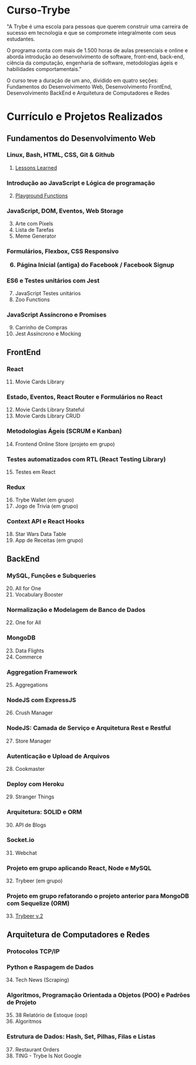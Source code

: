 # Curso-Trybe

<p>"A Trybe é uma escola para pessoas que querem construir uma carreira de sucesso em tecnologia e que se compromete integralmente com seus estudantes.</p>
<p>O programa conta com mais de 1.500 horas de aulas presenciais e online e aborda introdução ao desenvolvimento de software, front-end, back-end, ciência da computação, engenharia de software, metodologias ágeis e habilidades comportamentais."</p>
<p>O curso teve a duração de um ano, dividido em quatro seções: Fundamentos do Desenvolvimento Web, Desenvolvimento FrontEnd, Desenvolvimento BackEnd e Arquitetura de Computadores e Redes</p>

<h1>Currículo e Projetos Realizados</h1>

<h2>Fundamentos do Desenvolvimento Web</h2>

<h3>Linux, Bash, HTML, CSS, Git & Github</h3>

01. <a href="https://github.com/ricardorosa-dev/01-Project-Lessons-Learned">Lessons Learned</a>

<h3>Introdução ao JavaScript e Lógica de programação</h3>

02. <a href="https://github.com/ricardorosa-dev/02-Project-Playground-Functions">Playground Functions</a>

<h3>JavaScript, DOM, Eventos, Web Storage</h3>

03. Arte com Pixels
04. Lista de Tarefas
05. Meme Generator

<h3>Formulários, Flexbox, CSS Responsivo

06. Página Inicial (antiga) do Facebook / Facebook Signup

<h3>ES6 e Testes unitários com Jest</h3>

07. JavaScript Testes unitários
08. Zoo Functions

<h3>JavaScript Assíncrono e Promises</h3>

09. Carrinho de Compras
10. Jest Assíncrono e Mocking

<h2>FrontEnd</h2>

<h3>React</h3>

11. Movie Cards Library

<h3>Estado, Eventos, React Router e Formulários no React</h3>

12. Movie Cards Library Stateful
13. Movie Cards Library CRUD

<h3>Metodologias Ágeis (SCRUM e Kanban)</h3>

14. Frontend Online Store (projeto em grupo)

<h3>Testes automatizados com RTL (React Testing Library)</h3>

15. Testes em React

<h3>Redux</h3>

16. Trybe Wallet (em grupo)
17. Jogo de Trivia (em grupo)

<h3>Context API e React Hooks</h3>

18. Star Wars Data Table
19. App de Receitas (em grupo)

<h2>BackEnd</h2>

<h3>MySQL, Funções e Subqueries</h3>

20. All for One
21. Vocabulary Booster

<h3> Normalização e Modelagem de Banco de Dados</h3>

22. One for All

<h3>MongoDB</h3>

23. Data Flights
24. Commerce

<h3>Aggregation Framework</h3>

25. Aggregations

<h3>NodeJS com ExpressJS</h3>

26. Crush Manager

<h3>NodeJS: Camada de Serviço e Arquitetura Rest e Restful</h3>

27. Store Manager

<h3>Autenticação e Upload de Arquivos</h3>

28. Cookmaster

<h3>Deploy com Heroku</h3>

29. Stranger Things

<h3>Arquitetura: SOLID e ORM</h3>

30. API de Blogs

<h3>Socket.io</h3>

31. Webchat

<h3>Projeto em grupo aplicando React, Node e MySQL</h3>

32. Trybeer (em grupo)

<h3>Projeto em grupo refatorando o projeto anterior para MongoDB com Sequelize (ORM)</h3>

33. <a href="https://github.com/ricardorosa-dev/33-Trybeer-v2">Trybeer v.2</a>

<h2>Arquitetura de Computadores e Redes</h2>

<h3>Protocolos TCP/IP</h3>

<h3>Python e Raspagem de Dados</h3>

34. Tech News (Scraping)

<h3> Algoritmos, Programação Orientada a Objetos (POO) e Padrões de Projeto</h3>

35. 38 Relatório de Estoque (oop)
36. Algoritmos

<h3>Estrutura de Dados: Hash, Set, Pilhas, Filas e Listas</h3>

37. Restaurant Orders
38. TING - Trybe Is Not Google
